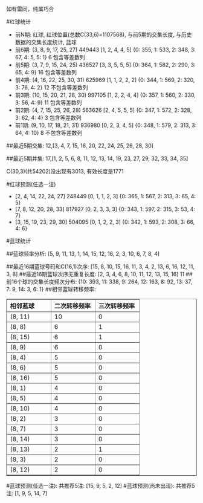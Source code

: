 <!-- 
.. title: 双色球2012030期(2012-03-15)数据分析报告
.. slug: slott-2012030-2012-03-15-report
.. date: 2012-03-16 08:00:00 UTC+08:00
.. tags: Lottery
.. link: 
.. description: 
.. type: text
-->

如有雷同，纯属巧合

<!-- TEASER_END-->

#红球统计

- 前N期: 红球, 红球位置(总数C(33,6)=1107568), 与前5期的交集长度, 与历史数据的交集长度统计, 蓝球
- 前6期: (3, 8, 9, 17, 25, 27) 449443 [1, 2, 4, 4, 5] {0: 355, 1: 533, 2: 348, 3: 67, 4: 5, 5: 1} 6 包含等差数列
- 前5期: (3, 7, 9, 15, 24, 25) 436527 [3, 3, 5, 5, 5] {0: 364, 1: 582, 2: 290, 3: 65, 4: 9} 16 包含等差数列
- 前4期: (4, 16, 22, 25, 30, 31) 625969 [1, 1, 2, 2, 2] {0: 344, 1: 569, 2: 320, 3: 76, 4: 2} 12 不包含等差数列
- 前3期: (10, 15, 20, 21, 28, 30) 997105 [1, 2, 2, 4, 4] {0: 357, 1: 560, 2: 330, 3: 56, 4: 9} 11 包含等差数列
- 前2期: (4, 7, 15, 25, 26, 28) 563626 [2, 4, 5, 5, 5] {0: 347, 1: 572, 2: 328, 3: 62, 4: 4} 3 包含等差数列
- 前1期: (9, 10, 17, 18, 21, 31) 936980 [0, 2, 3, 4, 5] {0: 348, 1: 579, 2: 313, 3: 64, 4: 10} 8 不包含等差数列

##最近5期交集:
12,[3, 4, 7, 15, 16, 20, 22, 24, 25, 26, 28, 30]

##最近5期并集:
17,[1, 2, 5, 6, 8, 11, 12, 13, 14, 19, 23, 27, 29, 32, 33, 34, 35]

C(30,3)(共54202)没出现有3013, 
有效长度是1771

#红球预测(任选一注)

- [2, 4, 14, 22, 24, 27] 248449 [0, 1, 1, 2, 3] {0: 365, 1: 567, 2: 313, 3: 65, 4: 5}
- [7, 8, 12, 20, 28, 33] 817927 [0, 2, 3, 3, 3] {0: 343, 1: 597, 2: 315, 3: 53, 4: 7}
- [3, 15, 19, 23, 29, 30] 504095 [0, 1, 2, 2, 3] {0: 342, 1: 593, 2: 308, 3: 66, 4: 6}

#蓝球统计

##蓝球频率分析:
[5, 9, 11, 13, 1, 14, 15, 12, 16, 2, 3, 10, 6, 7, 8, 4]

##最近16期蓝球号码和C(16,1)次序:
[15, 8, 10, 15, 16, 11, 3, 4, 2, 13, 6, 16, 12, 11, 3, 8]
##最近16期蓝球次序无重复长度:
[2, 3, 4, 6, 8, 10, 11, 12, 13, 15, 16] 11
##前16个球的交集长度频次分布:
{10: 393, 11: 338, 9: 264, 12: 163, 8: 92, 13: 37, 7: 9, 14: 3, 6: 1}
##相邻蓝球转移频率:
<table border="1" class="table table-striped dataframe">
  <thead>
    <tr style="text-align: left;">
      <th style="min-width: 100px;">相邻蓝球</th>
      <th style="min-width: 100px;">二次转移频率</th>
      <th style="min-width: 100px;">三次转移频率</th>
    </tr>
  </thead>
  <tbody>
    <tr>
      <td> (8, 11)</td>
      <td> 10</td>
      <td> 0</td>
    </tr>
    <tr>
      <td>  (8, 8)</td>
      <td>  6</td>
      <td> 1</td>
    </tr>
    <tr>
      <td> (8, 15)</td>
      <td>  6</td>
      <td> 1</td>
    </tr>
    <tr>
      <td>  (8, 9)</td>
      <td>  6</td>
      <td> 0</td>
    </tr>
    <tr>
      <td>  (8, 4)</td>
      <td>  5</td>
      <td> 0</td>
    </tr>
    <tr>
      <td>  (8, 6)</td>
      <td>  5</td>
      <td> 0</td>
    </tr>
    <tr>
      <td> (8, 16)</td>
      <td>  5</td>
      <td> 0</td>
    </tr>
    <tr>
      <td>  (8, 1)</td>
      <td>  4</td>
      <td> 0</td>
    </tr>
    <tr>
      <td>  (8, 5)</td>
      <td>  4</td>
      <td> 0</td>
    </tr>
    <tr>
      <td> (8, 10)</td>
      <td>  4</td>
      <td> 0</td>
    </tr>
    <tr>
      <td>  (8, 2)</td>
      <td>  3</td>
      <td> 0</td>
    </tr>
    <tr>
      <td>  (8, 7)</td>
      <td>  3</td>
      <td> 0</td>
    </tr>
    <tr>
      <td> (8, 14)</td>
      <td>  3</td>
      <td> 0</td>
    </tr>
    <tr>
      <td> (8, 13)</td>
      <td>  2</td>
      <td> 1</td>
    </tr>
    <tr>
      <td>  (8, 3)</td>
      <td>  2</td>
      <td> 0</td>
    </tr>
    <tr>
      <td> (8, 12)</td>
      <td>  2</td>
      <td> 0</td>
    </tr>
  </tbody>
</table>
#蓝球预测(任选一注):
共推荐5注: [15, 9, 5, 2, 12]
#蓝球预测(尚未出现):
共推荐5注: [1, 9, 5, 14, 7]


